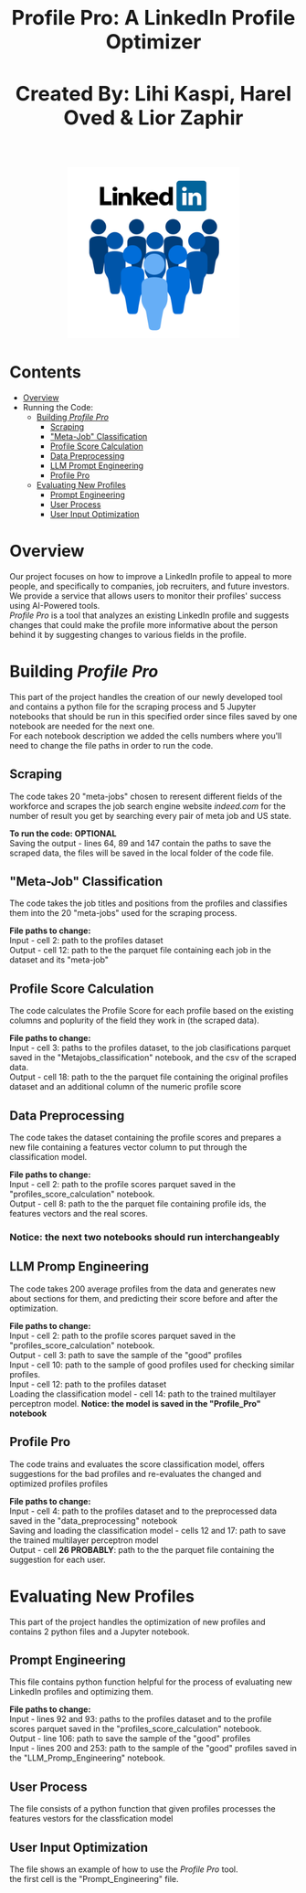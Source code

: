<h1 align='center' style="text-align:center; font-weight:bold; font-size:2.5em"> Profile Pro: A LinkedIn Profile Optimizer</h1>
<h3 align='center' style="text-align:center; font-weight:bold; font-size:2.5em"> Created By: Lihi Kaspi, Harel Oved & Lior Zaphir</h3>
<br>

<p align="center">
  <img src="Photos/linkedin_photo.png" alt="Logo" width="300" height="300">

# Contents
- [Overview](#Overview)
- Running the Code:
  - [Building *Profile Pro*](#Building-*Profile-Pro*)
    - [Scraping](#Scraping)
    - ["Meta-Job" Classification](#"Meta-Job"-Classification)
    - [Profile Score Calculation](#Profile-Score-Calculation)
    - [Data Preprocessing](#Data-Preprocessing)
    - [LLM Prompt Engineering](#LLM-Promp-Engineering)
    - [Profile Pro](#Profile-Pro) 
  - [Evaluating New Profiles](#Evaluating-New-Profiles)
    - [Prompt Engineering](#Promp-Engineering)
    - [User Process](#User-Process)
    - [User Input Optimization](#User-Input-Optimization)
    

# Overview
Our project focuses on how to improve a LinkedIn profile to appeal to more people, and specifically to companies, job recruiters, and future investors. <br>
We provide a service that allows users to monitor their profiles' success using AI-Powered tools. <br>
*Profile Pro* is a tool that analyzes an existing LinkedIn profile and suggests changes that could make the profile more informative about the person behind it by suggesting changes to various fields in the profile.


# Building *Profile Pro*
This part of the project handles the creation of our newly developed tool and contains a python file for the scraping process and 5 Jupyter notebooks that should be run in this specified order since files saved by one notebook are needed for the next one. <br>
For each notebook description we added the cells numbers where you'll need to change the file paths in order to run the code.

## Scraping
The code takes 20 "meta-jobs" chosen to reresent different fields of the workforce and scrapes the job search engine website *indeed.com* for the number of result you get by searching every pair of meta job and US state. 

**To run the code: OPTIONAL** <br>
Saving the output - lines 64, 89 and 147 contain the paths to save the scraped data, the files will be saved in the local folder of the code file.

## "Meta-Job" Classification
The code takes the job titles and positions from the profiles and classifies them into the 20 "meta-jobs" used for the scraping process.

**File paths to change:** <br>
Input - cell 2: path to the profiles dataset <br> 
Output - cell 12: path to the the parquet file containing each job in the dataset and its "meta-job"

## Profile Score Calculation
The code calculates the Profile Score for each profile based on the existing columns and poplurity of the field they work in (the scraped data).

**File paths to change:** <br>
Input - cell 3: paths to the profiles dataset, to the job clasifications parquet saved in the "Metajobs_classification" notebook, and the csv of the scraped data.  <br> 
Output - cell 18: path to the the parquet file containing the original profiles dataset and an additional column of the numeric profile score

## Data Preprocessing
The code takes the dataset containing the profile scores and prepares a new file containing a features vector column to put through the classification model.

**File paths to change:** <br>
Input - cell 2: path to the profile scores parquet saved in the "profiles_score_calculation" notebook.  <br> 
Output - cell 8: path to the the parquet file containing profile ids, the features vectors and the real scores.

### Notice: the next two notebooks should run interchangeably
## LLM Promp Engineering
The code takes 200 average profiles from the data and generates new about sections for them, and predicting their score before and after the optimization.

**File paths to change:** <br>
Input - cell 2: path to the profile scores parquet saved in the "profiles_score_calculation" notebook.  <br>
Output - cell 3: path to save the sample of the "good" profiles <br>
Input - cell 10: path to the sample of good profiles used for checking similar profiles.<br>
Input - cell 12: path to the profiles dataset<br>
Loading the classification model - cell 14: path to the trained multilayer perceptron model. **Notice: the model is saved in the "Profile_Pro" notebook**<br>


## Profile Pro
The code trains and evaluates the score classification model, offers suggestions for the bad profiles and re-evaluates the changed and optimized profiles profiles

**File paths to change:** <br>
Input - cell 4: path to the profiles dataset and to the preprocessed data saved in the "data_preprocessing" notebook <br>
Saving and loading the classification model - cells 12 and 17: path to save the trained multilayer perceptron model <br>
Output - cell **26 PROBABLY**: path to the the parquet file containing the suggestion for each user.

# Evaluating New Profiles
This part of the project handles the optimization of new profiles and contains 2 python files and a Jupyter notebook.

## Prompt Engineering
This file contains python function helpful for the process of evaluating new LinkedIn profiles and optimizing them.

**File paths to change:** <br>
Input - lines 92 and 93: paths to the profiles dataset and to the profile scores parquet saved in the "profiles_score_calculation" notebook. <br>
Output - line 106: path to save the sample of the "good" profiles <br>
Input - lines 200 and 253: path to the sample of the "good" profiles saved in the "LLM_Promp_Engineering" notebook.

## User Process
The file consists of a python function that given profiles processes the features vestors for the classfication model

## User Input Optimization
The file shows an example of how to use the *Profile Pro* tool. <br>
the first cell is the "Prompt_Engineering" file.
